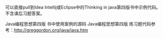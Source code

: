 可以直接pull到Idea Intellij或Eclipse中的Thinking in java第四版书中示例代码。
不含课后习题答案。


Java编程思想第四版  书中使用案例的源码
Java编程思想第四版  练习题代码参考：http://greggordon.org/java/java.htm
